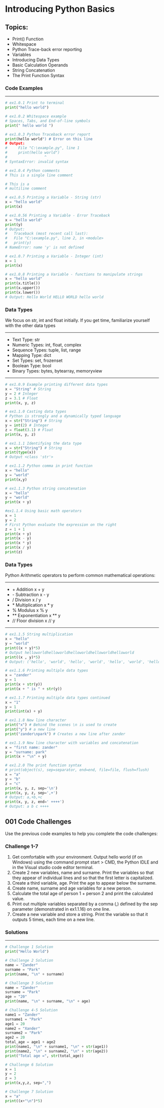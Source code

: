 # Introducing Python Basics

## Topics:

* Print() Function
* Whitespace
* Python Trace-back error reporting
* Variables
* Introducing Data Types
* Basic Calculation Operands
* String Concatenation
* The Print Function Syntax


### Code Examples
---
```python
# ex1.0.1 Print to terminal
print("hello world")
```
```python
# ex1.0.2 Whitespace example 
# Spaces, Tabs, and End-of-line symbols
print(" hello world ")
```
```python
# ex1.0.3 Python Traceback error report
print(hello world") # Error on this line
# Output:   
#     File "C:\example.py", line 1
#     print(hello world")
#                 ^
# SyntaxError: invalid syntax
```
```python
# ex1.0.4 Python comments
# This is a single line comment

# This is a 
# multiline comment
```
```python
# ex1.0.5 Printing a Variable - String (str)
x = "hello world"
print(x)
```
```python
# ex1.0.56 Printing a Variable - Error Traceback
x = "hello world"
print(y)
# Output:
#   Traceback (most recent call last):
#   File "C:\example.py", line 2, in <module>
#   print(y)
# NameError: name 'y' is not defined
```
```python
# ex1.0.7 Printing a Variable - Integer (int)
x = 1
print(x)
```
```python
# ex1.0.8 Printing a Variable - functions to manipulate strings
x = "hello world"
print(x.title())
print(x.upper())
print(x.lower())
# Output: Hello World HELLO WORLD hello world
```
### Data Types

We focus on str, int and float initially. If you get time, familiarize yourself with the other data types

---
* Text Type:	str
* Numeric Types:	int, float, complex
* Sequence Types:	tuple, list, range
* Mapping Type:	dict
* Set Types:	set, frozenset
* Boolean Type:	bool
* Binary Types:	bytes, bytearray, memoryview
---

```python
# ex1.0.9 Example printing different data types
x = "String" # String
y = 2 # Integer
z = 3.1 # Float
print(x, y, z)
```
```Python
# ex1.1.0 Casting data types
# Python is strongly and a dynamically typed language
x = str("String") # String
y = int(2) # Integer
z = float(3.1) # Float
print(x, y, z)
```
```Python
# ex1.1.1 Identifying the data type
x = str("String") # String
print(type(x))
# Output <class 'str'>
```
```python
# ex1.1.2 Python comma in print function
x = "hello"
y = "world"
print(x,y)
```
```python
# ex1.1.3 Python string concatenation
x = "hello"
y = "world"
print(x + y)
```
```python
#ex1.1.4 Using basic math operators
x = 1
y = 2
# First Python evaluate the expression on the right
z = 1 + 1
print(x + y)
print(x - y)
print(x * y)
print(x / y)
print(z)
```

### Data Types

Python Arithmetic operators to perform common mathematical operations:

---
* \+	Addition	x + y	
* \-	Subtraction	x - y	
* /	Division	x / y	
* \*	Multiplication	x * y	
* %	Modulus	x % y	
* **	Exponentiation	x ** y	
* //	Floor division 	x // y
---

```python
# ex1.1.5 String multiplication
x = "hello"
y = "world"
print((x + y)*5)
# Output helloworldhelloworldhelloworldhelloworldhelloworld
print((x , y)*5)
# Output: ('hello', 'world', 'hello', 'world', 'hello', 'world', 'hello', 'world', 'hello', 'world')
```
```python
# ex1.1.6 Printing multiple data types
x = "zander"
y = 1
print(x + str(y))
print(x + " is " + str(y))
```
```python
# ex1.1.7 Printing multiple data types continued
x = "1"
y = 1
print(int(x) + y)
```
```python
# ex1.1.8 New line character
print("x") # Behind the scenes \n is used to create
print("y") # a new line
print("zander\npark") # Creates a new line after zander
```
```python
# ex1.1.9 New line character with variables and concatenation
x = "first name: zander"
y = "surname: park"
print(x + "\n" + y)
```
```python
# ex1.2.0 The print function syntax
# print(object(s), sep=separator, end=end, file=file, flush=flush)
x = "a"
y = "b"
z = "c"
print(x, y, z, sep='\n')
print(x, y, z, sep=',+')
# Output: a,+b,+c
print(x, y, z, end=' ++++')
# Output: a b c ++++
```

## 001 Code Challenges

Use the previous code examples to help you complete the code challenges:
### **Challenge 1-7**
1. Get comfortable with your environment. Output hello world (if on Windows) using the command prompt start > CMD, the Python IDLE and in the Visual studio code editor terminal.
2. Create 2 new variables, name and surname. Print the variables so that they appear of individual lines and so that the first letter is capitalized.
3. Create a third variable, age. Print the age to appear below the surname.
4. Create name, surname and age variables for a new person.
5. Calculate the total age of person 1 + person 2 and print the calculated value.
6. Print out multiple variables separated by a comma (,) defined by the sep parameter (demonstrated in ex1.1.16) on one line.
7. Create a new variable and store a string. Print the variable so that it outputs 5 times, each time on a new line.

### Solutions
---
```python
# Challenge 1 Solution
print("Hello World")
```
```python
# Challenge 2 Solution
name = "Zander"
surname = "Park"
print(name, "\n" + surname)
```
```python
# Challenge 3 Solution
name = "Zander"
surname = "Park"
age = "20"
print(name, "\n" + surname, "\n" + age)
```
```Python
# Challenge 4-5 Solution
name1 = "Zander"
surname1 = "Park"
age1 = 20
name2 = "Xander"
surname2 = "Park"
age2 = 20
total_age = age1 + age2
print(name1, "\n" + surname1, "\n" + str(age1))
print(name2, "\n" + surname2, "\n" + str(age2))
print("Total age =", str(total_age))
```
```Python
# Challenge 6 Solution
x = 1
y = 2
z = 3
print(x,y,z, sep=",")
```
```python
# Challenge 7 Solution
x = "a"
print((x+"\n")*5)
```